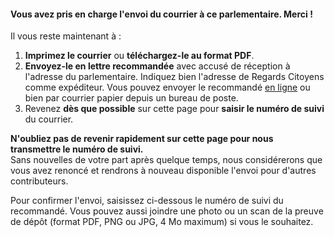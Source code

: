 #### Vous avez pris en charge l'envoi du courrier à ce parlementaire. Merci !

Il vous reste maintenant à :

1. **Imprimez le courrier** ou **téléchargez-le au format PDF**.
2. **Envoyez-le en lettre recommandée** avec accusé de réception à l'adresse du parlementaire. Indiquez bien l'adresse de Regards Citoyens comme expéditeur. Vous pouvez envoyer le recommandé [en ligne](https://boutique.laposte.fr/envoi-de-courrier-en-ligne/lettre-recommandee-en-ligne?) ou bien par courrier papier depuis un bureau de poste.
3. Revenez **dès que possible** sur cette page pour **saisir le numéro de suivi** du courrier.

<div class="alert alert-warning">
  <b>N'oubliez pas de revenir rapidement sur cette page pour nous transmettre le numéro de suivi.</b><br>
  Sans nouvelles de votre part après quelque temps, nous considérerons que vous avez renoncé et rendrons à nouveau disponible l'envoi pour d'autres contributeurs.
</div>

Pour confirmer l'envoi, saisissez ci-dessous le numéro de suivi du recommandé. Vous pouvez aussi joindre une photo ou un scan de la preuve de dépôt (format PDF, PNG ou JPG, 4 Mo maximum) si vous le souhaitez.
